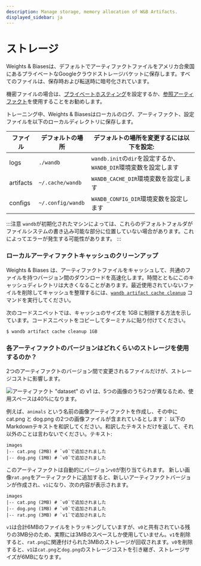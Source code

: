```yaml
---
description: Manage storage, memory allocation of W&B Artifacts.
displayed_sidebar: ja
---
```


# ストレージ

<head>
    <title>アーティファクトストレージ</title>
</head>
Weights & Biasesは、デフォルトでアーティファクトファイルをアメリカ合衆国にあるプライベートなGoogleクラウドストレージバケットに保存します。すべてのファイルは、保存時および転送時に暗号化されています。

機密ファイルの場合は、[プライベートホスティング](https://docs.wandb.ai/guides/hosting)を設定するか、[参照アーティファクト](https://docs.wandb.ai/guides/artifacts/track-external-files)を使用することをお勧めします。

トレーニング中、Weights & Biasesはローカルのログ、アーティファクト、設定ファイルを以下のローカルディレクトリに保存します。

| ファイル     | デフォルトの場所  | デフォルトの場所を変更するには以下を設定:                                   |
| --------- | ----------------- | ----------------------------------------------------------------- |
| logs      | `./wandb`         | `wandb.init`の`dir`を設定するか、`WANDB_DIR`環境変数を設定します |
| artifacts | `~/.cache/wandb`  | `WANDB_CACHE_DIR`環境変数を設定します                           |
| configs   | `~/.config/wandb` | `WANDB_CONFIG_DIR`環境変数を設定します                          |
:::注意
`wandb`が初期化されたマシンによっては、これらのデフォルトフォルダがファイルシステムの書き込み可能な部分に位置していない場合があります。これによってエラーが発生する可能性があります。
:::

### ローカルアーティファクトキャッシュのクリーンアップ
Weights & Biases は、アーティファクトファイルをキャッシュして、共通のファイルを持つバージョン間のダウンロードを高速化します。時間とともにこのキャッシュディレクトリは大きくなることがあります。最近使用されていないファイルを削除してキャッシュを整理するには、[`wandb artifact cache cleanup`](https://docs.wandb.ai/ref/cli/wandb-artifact/wandb-artifact-cache) コマンドを実行してください。

次のコードスニペットでは、キャッシュのサイズを 1GB に制限する方法を示しています。コードスニペットをコピーしてターミナルに貼り付けてください。

```bash
$ wandb artifact cache cleanup 1GB
```
### 各アーティファクトのバージョンはどれくらいのストレージを使用するのか？

2つのアーティファクトのバージョン間で変更されるファイルだけが、ストレージコストに影響します。

![アーティファクト "dataset" の v1 は、5つの画像のうち2つが異なるため、使用スペースは40%になります。](@site/static/images/artifacts/artifacts-dedupe.PNG)

例えば、`animals` という名前の画像アーティファクトを作成し、その中に cat.png と dog.png の2つの画像ファイルが含まれているとします：
以下のMarkdownテキストを和訳してください。和訳したテキストだけを返して、それ以外のことは言わないでください。テキスト:

```
images
|-- cat.png (2MB) # `v0`で追加されました
|-- dog.png (1MB) # `v0`で追加されました
```

このアーティファクトは自動的にバージョン`v0`が割り当てられます。
新しい画像`rat.png`をアーティファクトに追加すると、新しいアーティファクトバージョンが作成され、`v1`になり、次の内容が表示されます。

```
images
|-- cat.png (2MB) # `v0`で追加されました
|-- dog.png (1MB) # `v0`で追加されました
|-- rat.png (3MB) # `v1`で追加されました
```
`v1`は合計6MBのファイルをトラッキングしていますが、`v0`と共有されている残りの3MB分のため、実際には3MBのスペースしか使用していません。`v1`を削除すると、`rat.png`に関連付けられた3MBのストレージが回収されます。`v0`を削除すると、`v1`は`cat.png`と`dog.png`のストレージコストを引き継ぎ、ストレージサイズが6MBになります。